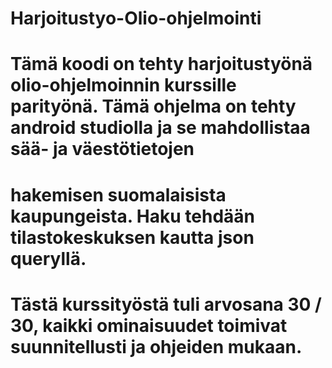 # Harjoitustyo-Olio-ohjelmointi

# Tämä koodi on tehty harjoitustyönä olio-ohjelmoinnin kurssille parityönä. Tämä ohjelma on tehty android studiolla ja se mahdollistaa sää- ja väestötietojen 
# hakemisen suomalaisista kaupungeista. Haku tehdään tilastokeskuksen kautta json queryllä. 

# Tästä kurssityöstä tuli arvosana 30 / 30, kaikki ominaisuudet toimivat suunnitellusti ja ohjeiden mukaan. 
